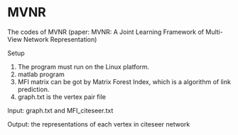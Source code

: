 # MVNR
The codes of MVNR (paper: MVNR: A Joint Learning Framework of Multi-View  Network Representation)

Setup
1. The program must run on the Linux platform.
2. matlab program
3. MFI matrix can be got by Matrix Forest Index, which is a algorithm of link prediction.
4. graph.txt is the vertex pair file

Input:
graph.txt and MFI_citeseer.txt

Output:
the representations of each vertex in citeseer network

